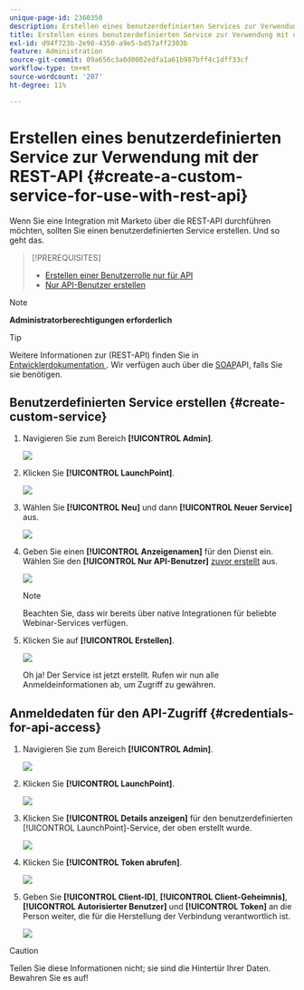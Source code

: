 ```yaml
---
unique-page-id: 2360350
description: Erstellen eines benutzerdefinierten Services zur Verwendung mit der ReST-API - Marketo-Dokumente - Produktdokumentation
title: Erstellen eines benutzerdefinierten Service zur Verwendung mit der REST-API
exl-id: d94f723b-2e98-4350-a9e5-bd57aff2303b
feature: Administration
source-git-commit: 09a656c3a0d0002edfa1a61b987bff4c1dff33cf
workflow-type: tm+mt
source-wordcount: '207'
ht-degree: 11%

---
```


# Erstellen eines benutzerdefinierten Service zur Verwendung mit der REST-API {#create-a-custom-service-for-use-with-rest-api}

Wenn Sie eine Integration mit Marketo über die REST-API durchführen möchten, sollten Sie einen benutzerdefinierten Service erstellen. Und so geht das.

>[!PREREQUISITES]
>
>* [Erstellen einer Benutzerrolle nur für API](/help/marketo/product-docs/administration/users-and-roles/create-an-api-only-user-role.md)
>* [Nur API-Benutzer erstellen](/help/marketo/product-docs/administration/users-and-roles/create-an-api-only-user.md)
>

>[!NOTE]
>
>**Administratorberechtigungen erforderlich**

>[!TIP]
>
>Weitere Informationen zur (REST-API) finden Sie in [ Entwicklerdokumentation ](https://developer.adobe.com/marketo-apis/). Wir verfügen auch über die [SOAP](https://experienceleague.adobe.com/de/docs/marketo-developer/marketo/soap/soap-api)API, falls Sie sie benötigen.

## Benutzerdefinierten Service erstellen {#create-custom-service}

1. Navigieren Sie zum Bereich **[!UICONTROL Admin]**.

   ![](assets/create-a-custom-service-for-use-with-rest-api-1.png)

1. Klicken Sie **[!UICONTROL LaunchPoint]**.

   ![](assets/create-a-custom-service-for-use-with-rest-api-2.png)

1. Wählen Sie **[!UICONTROL Neu]** und dann **[!UICONTROL Neuer Service]** aus.

   ![](assets/create-a-custom-service-for-use-with-rest-api-3.png)

1. Geben Sie einen **[!UICONTROL Anzeigenamen]** für den Dienst ein. Wählen Sie den **[!UICONTROL Nur API-Benutzer]** [zuvor erstellt](/help/marketo/product-docs/administration/users-and-roles/create-an-api-only-user.md) aus.

   ![](assets/create-a-custom-service-for-use-with-rest-api-4.png)

   >[!NOTE]
   >
   >Beachten Sie, dass wir bereits über native Integrationen für beliebte Webinar-Services verfügen.

1. Klicken Sie auf **[!UICONTROL Erstellen]**.

   ![](assets/create-a-custom-service-for-use-with-rest-api-5.png)

   Oh ja! Der Service ist jetzt erstellt. Rufen wir nun alle Anmeldeinformationen ab, um Zugriff zu gewähren.

## Anmeldedaten für den API-Zugriff {#credentials-for-api-access}

1. Navigieren Sie zum Bereich **[!UICONTROL Admin]**.

   ![](assets/create-a-custom-service-for-use-with-rest-api-6.png)

1. Klicken Sie **[!UICONTROL LaunchPoint]**.

   ![](assets/create-a-custom-service-for-use-with-rest-api-7.png)

1. Klicken Sie **[!UICONTROL Details anzeigen]** für den benutzerdefinierten [!UICONTROL LaunchPoint]-Service, der oben erstellt wurde.

   ![](assets/create-a-custom-service-for-use-with-rest-api-8.png)

1. Klicken Sie **[!UICONTROL Token abrufen]**.

   ![](assets/create-a-custom-service-for-use-with-rest-api-9.png)

1. Geben Sie **[!UICONTROL Client-ID]**, **[!UICONTROL Client-Geheimnis]**, **[!UICONTROL Autorisierter Benutzer]** und **[!UICONTROL Token]** an die Person weiter, die für die Herstellung der Verbindung verantwortlich ist.

   ![](assets/create-a-custom-service-for-use-with-rest-api-10.png)

>[!CAUTION]
>
>Teilen Sie diese Informationen nicht; sie sind die Hintertür Ihrer Daten. Bewahren Sie es auf!
